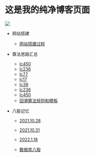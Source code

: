 # 这是我的纯净博客页面
<img src="https://ghchart.rshah.org/xbhog" />

* 网站搭建
  * [网站搭建过程](/docBlog/网站搭建过程.md)
* 算法思路汇总
  * [lc450](/docBlog/算法思路汇总/lc450.md) 
  * [lc236](/docBlog/算法思路汇总/lc236.md) 
  * [lc77](/docBlog/算法思路汇总/lc77.md) 
  * [lc17](/docBlog/算法思路汇总/lc17.md) 
  * [lc39](/docBlog/算法思路汇总/lc39.md) 
  * [lc236](/docBlog/算法思路汇总/lc236.md) 
  * [lc450](/docBlog/算法思路汇总/lc450.md) 
  * [回溯算法规则和模板](/docBlog/算法思路汇总/回溯算法规则和模板.md) 
  
* 八股记忆

  * [2021.10.28](/docBlog/面试准备/八股记忆/2021.10.28)

  * [2021.10.31](/docBlog/面试准备/八股记忆/2021.10.31)

  * [2022.1.18](/docBlog/面试准备/八股记忆/2022.1.18)
  * [数据库八股](/docBlog/面试准备/八股记忆/数据库记忆.md)
    
